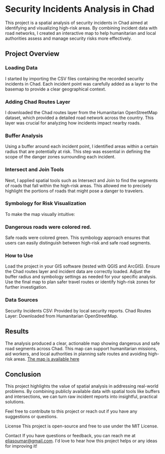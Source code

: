 # Security Incidents Analysis in Chad

This project is a spatial analysis of security incidents in Chad aimed at identifying and visualizing high-risk areas. By combining incident data with road networks, I created an interactive map to help humanitarian and local authorities assess and manage security risks more effectively.

## Project Overview
### Loading Data
I started by importing the CSV files containing the recorded security incidents in Chad. Each incident point was carefully added as a layer to the basemap to provide a clear geographical context.

### Adding Chad Routes Layer
I downloaded the Chad routes layer from the Humanitarian OpenStreetMap dataset, which provided a detailed road network across the country. This layer was crucial for analyzing how incidents impact nearby roads.

### Buffer Analysis
Using a buffer around each incident point, I identified areas within a certain radius that are potentially at risk. This step was essential in defining the scope of the danger zones surrounding each incident.

### Intersect and Join Tools
Next, I applied spatial tools such as Intersect and Join to find the segments of roads that fall within the high-risk areas. This allowed me to precisely highlight the portions of roads that might pose a danger to travelers.

### Symbology for Risk Visualization
To make the map visually intuitive:

### Dangerous roads were colored red.
Safe roads were colored green.
This symbology approach ensures that users can easily distinguish between high-risk and safe road segments.
### How to Use
Load the project in your GIS software (tested with QGIS and ArcGIS).
Ensure the Chad routes layer and incident data are correctly loaded.
Adjust the buffer radius and symbology settings as needed for your specific analysis.
Use the final map to plan safer travel routes or identify high-risk zones for further investigation.
### Data Sources
Security Incidents CSV: Provided by local security reports.
Chad Routes Layer: Downloaded from Humanitarian OpenStreetMap.
## Results
The analysis produced a clear, actionable map showing dangerous and safe road segments across Chad. This map can support humanitarian missions, aid workers, and local authorities in planning safe routes and avoiding high-risk areas.
[The map is available here]([https://tchadima.maps.arcgis.com/apps/mapviewer/index.html?webmap=9246b15810e34713b5cb4794b459ccb7](https://tchadima.maps.arcgis.com/apps/mapviewer/index.html?webmap=8d5b23c7b11c460da984b500454264b4))

## Conclusion
This project highlights the value of spatial analysis in addressing real-world problems. By combining publicly available data with spatial tools like buffers and intersections, we can turn raw incident reports into insightful, practical solutions.

Feel free to contribute to this project or reach out if you have any suggestions or questions.

License
This project is open-source and free to use under the MIT License.

Contact
If you have questions or feedback, you can reach me at eliasoumar@gmail.com. I'd love to hear how this project helps or any ideas for improving it!

